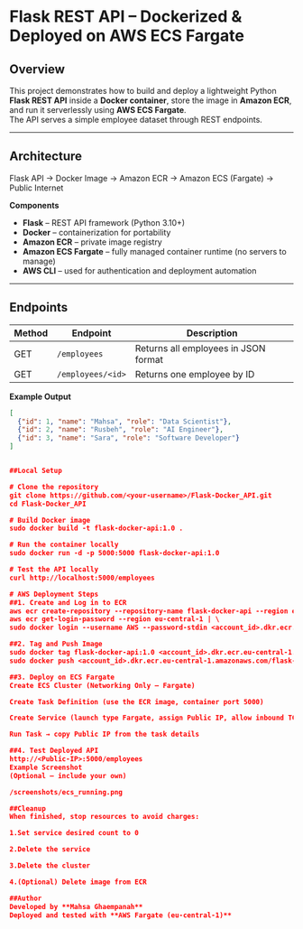# Flask REST API – Dockerized & Deployed on AWS ECS Fargate

## Overview
This project demonstrates how to build and deploy a lightweight Python **Flask REST API** inside a **Docker container**, store the image in **Amazon ECR**, and run it serverlessly using **AWS ECS Fargate**.  
The API serves a simple employee dataset through REST endpoints.

---

## Architecture
Flask API → Docker Image → Amazon ECR → Amazon ECS (Fargate) → Public Internet


**Components**
- **Flask** – REST API framework (Python 3.10+)
- **Docker** – containerization for portability
- **Amazon ECR** – private image registry
- **Amazon ECS Fargate** – fully managed container runtime (no servers to manage)
- **AWS CLI** – used for authentication and deployment automation

---

## Endpoints

| Method | Endpoint | Description |
|--------|-----------|-------------|
| GET | `/employees` | Returns all employees in JSON format |
| GET | `/employees/<id>` | Returns one employee by ID |

**Example Output**
```json
[
  {"id": 1, "name": "Mahsa", "role": "Data Scientist"},
  {"id": 2, "name": "Rusbeh", "role": "AI Engineer"},
  {"id": 3, "name": "Sara", "role": "Software Developer"}
]


##Local Setup

# Clone the repository
git clone https://github.com/<your-username>/Flask-Docker_API.git
cd Flask-Docker_API

# Build Docker image
sudo docker build -t flask-docker-api:1.0 .

# Run the container locally
sudo docker run -d -p 5000:5000 flask-docker-api:1.0

# Test the API locally
curl http://localhost:5000/employees

# AWS Deployment Steps
##1. Create and Log in to ECR
aws ecr create-repository --repository-name flask-docker-api --region eu-central-1
aws ecr get-login-password --region eu-central-1 | \
sudo docker login --username AWS --password-stdin <account_id>.dkr.ecr.eu-central-1.amazonaws.com

##2. Tag and Push Image
sudo docker tag flask-docker-api:1.0 <account_id>.dkr.ecr.eu-central-1.amazonaws.com/flask-docker-api:1.0
sudo docker push <account_id>.dkr.ecr.eu-central-1.amazonaws.com/flask-docker-api:1.0

##3. Deploy on ECS Fargate
Create ECS Cluster (Networking Only – Fargate)

Create Task Definition (use the ECR image, container port 5000)

Create Service (launch type Fargate, assign Public IP, allow inbound TCP 5000)

Run Task → copy Public IP from the task details

##4. Test Deployed API
http://<Public-IP>:5000/employees
Example Screenshot
(Optional – include your own)

/screenshots/ecs_running.png

##Cleanup
When finished, stop resources to avoid charges:

1.Set service desired count to 0

2.Delete the service

3.Delete the cluster

4.(Optional) Delete image from ECR

##Author
Developed by **Mahsa Ghaempanah**
Deployed and tested with **AWS Fargate (eu-central-1)**


